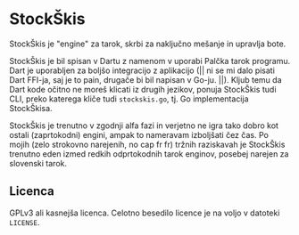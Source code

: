 # StockŠkis

StockŠkis je "engine" za tarok, skrbi za naključno mešanje in upravlja bote.

StockŠkis je bil spisan v Dartu z namenom v uporabi Palčka tarok programu. Dart je uporabljen za boljšo integracijo z aplikacijo (|| ni se mi dalo pisati Dart FFI-ja, saj je to pain, drugače bi bil napisan v Go-ju. ||). Kljub temu da Dart kode očitno ne moreš klicati iz drugih jezikov, ponuja StockŠkis tudi CLI, preko katerega kliče tudi `stockskis.go`, tj. Go implementacija StockŠkisa.

StockŠkis je trenutno v zgodnji alfa fazi in verjetno ne igra tako dobro kot ostali (zaprtokodni) engini, ampak to nameravam izboljšati čez čas. Po mojih (zelo strokovno narejenih, no cap fr fr) tržnih raziskavah je StockŠkis trenutno eden izmed redkih odprtokodnih tarok enginov, posebej narejen za slovenski tarok.

## Licenca

GPLv3 ali kasnejša licenca. Celotno besedilo licence je na voljo v datoteki `LICENSE`.
